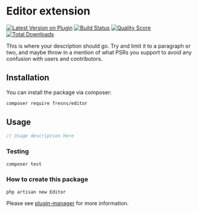 # Editor extension

[![Latest Version on Plugin](https://img.shields.io/packagist/v/fresns/editor.svg?style=flat-square)](https://packagist.org/packages/fresns/editor)
[![Build Status](https://img.shields.io/travis/fresns/editor/master.svg?style=flat-square)](https://travis-ci.org/fresns/editor)
[![Quality Score](https://img.shields.io/scrutinizer/g/fresns/editor.svg?style=flat-square)](https://scrutinizer-ci.com/g/fresns/editor)
[![Total Downloads](https://img.shields.io/packagist/dt/fresns/editor.svg?style=flat-square)](https://packagist.org/packages/fresns/editor)

This is where your description should go. Try and limit it to a paragraph or two, and maybe throw in a mention of what PSRs you support to avoid any confusion with users and contributors.

## Installation

You can install the package via composer:

```bash
composer require fresns/editor
```

## Usage

``` php
// Usage description here
```

### Testing

``` bash
composer test
```

### How to create this package

`php artisan new Editor`

Please see [plugin-manager](https://github.com/fresns/plugin-manager) for more information.
